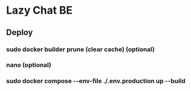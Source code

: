 # Lazy Chat BE

## Deploy

### sudo docker builder prune (clear cache) (optional)
### nano <filename> (optional)
### sudo docker compose --env-file ./.env.production up --build
